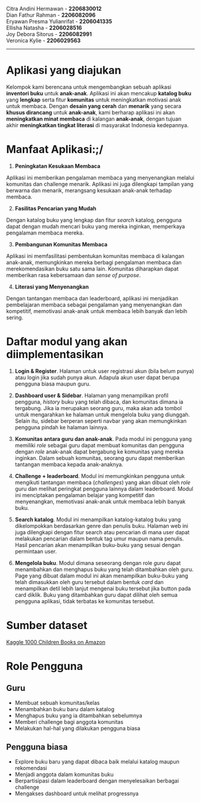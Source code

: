 Citra Andini Hermawan - **2206830012** <br>
Dian Fathur Rahman - **2206082096** <br>
Eryawan Presma Yulianrifat - **2206041335** <br>
Ellisha Natasha - **2206028516** <br>
Joy Debora Sitorus - **2206082991** <br>
Veronica Kylie - **2206029563** <br>

---

# Aplikasi yang diajukan
Kelompok kami berencana untuk mengembangkan sebuah aplikasi **inventori buku** untuk **anak-anak**. Aplikasi ini akan mencakup **katalog buku** yang **lengkap** serta fitur **komunitas** untuk meningkatkan motivasi anak untuk membaca. Dengan **desain yang cerah** dan **menarik** yang secara **khusus dirancang** untuk **anak-anak**, kami berharap aplikasi ini akan **meningkatkan minat membaca** di kalangan **anak-anak**, dengan tujuan akhir **meningkatkan tingkat literasi** di masyarakat Indonesia kedepannya.

# Manfaat Aplikasi:;/

1. **Peningkatan Kesukaan Membaca**

Aplikasi ini memberikan pengalaman membaca yang menyenangkan melalui komunitas dan challenge menarik. Aplikasi ini juga dilengkapi tampilan yang berwarna dan menarik, merangsang kesukaan anak-anak terhadap membaca.

2. **Fasilitas Pencarian yang Mudah**

Dengan katalog buku yang lengkap dan fitur *search* katalog, pengguna dapat dengan mudah mencari buku yang mereka inginkan, memperkaya pengalaman membaca mereka.

3. **Pembangunan Komunitas Membaca** 

Aplikasi ini memfasilitasi pembentukan komunitas membaca di kalangan anak-anak, memungkinkan mereka berbagi pengalaman membaca dan merekomendasikan buku satu sama lain. Komunitas diharapkan dapat memberikan rasa kebersamaan dan *sense of purpose*.

4. **Literasi yang Menyenangkan** 

Dengan tantangan membaca dan leaderboard, aplikasi ini menjadikan pembelajaran membaca sebagai pengalaman yang menyenangkan dan kompetitif, memotivasi anak-anak untuk membaca lebih banyak dan lebih sering.

# Daftar modul yang akan diimplementasikan
1. **Login & Register**. Halaman untuk user registrasi akun (bila belum punya) atau login jika sudah punya akun. Adapula akun user dapat berupa pengguna biasa maupun guru.

2. **Dashboard user & Sidebar**. Halaman yang menampilkan profil pengguna, *history* buku yang telah dibaca, dan komunitas dimana ia tergabung. Jika ia merupakan seorang guru, maka akan ada tombol untuk mengarahkan ke halaman untuk mengelola buku yang diunggah. Selain itu, sidebar berperan seperti navbar yang akan memungkinkan pengguna pindah ke halaman lainnya. 

3. **Komunitas antara guru dan anak-anak**. Pada modul ini pengguna yang memiliki *role* sebagai guru dapat membuat komunitas dan pengguna dengan *role* anak-anak dapat bergabung ke komunitas yang mereka inginkan. Dalam sebuah komunitas, seorang guru dapat memberikan tantangan membaca kepada anak-anaknya.

4. **Challenge + leaderboard**. Modul ini memungkinkan pengguna untuk mengikuti tantangan membaca (*challenges*) yang akan dibuat oleh *role* guru dan melihat peringkat pengguna lainnya dalam leaderboard. Modul ini menciptakan pengalaman belajar yang kompetitif dan menyenangkan, memotivasi anak-anak untuk membaca lebih banyak buku.

5. **Search katalog**. Modul ini menampilkan katalog-katalog buku yang dikelompokkan berdasarkan genre dan penulis buku. Halaman web ini juga dilengkapi dengan fitur search atau pencarian di mana user dapat melakukan pencarian dalam bentuk tag umur maupun nama penulis. Hasil pencarian akan menampilkan buku-buku yang sesuai dengan permintaan user.

6. **Mengelola buku**. Modul dimana seseorang dengan role *guru* dapat menambahkan dan menghapus buku yang telah ditambahkan oleh guru. Page yang dibuat dalam modul ini akan menampilkan buku-buku yang telah dimasukkan oleh guru tersebut dalam bentuk *card* dan menampilkan detil lebih lanjut mengenai buku tersebut jika button pada card diklik. Buku yang ditambahkan guru dapat dilihat oleh semua pengguna aplikasi, tidak terbatas ke komunitas tersebut.

# Sumber dataset
[Kaggle 1000 Children Books on Amazon](https://www.kaggle.com/datasets/modhiibrahimalmannaa/1000-children-books-on-amazom/)

# Role Pengguna

## Guru

- Membuat sebuah komunitas/kelas
- Menambahkan buku baru dalam katalog
- Menghapus buku yang ia ditambahkan sebelumnya
- Memberi challenge bagi anggota komunitas
- Melakukan hal-hal yang dilakukan pengguna biasa

## Pengguna biasa

- Explore buku baru yang dapat dibaca baik melalui katalog maupun rekomendasi
- Menjadi anggota dalam komunitas buku
- Berpartisipasi dalam leaderboard dengan menyelesaikan berbagai challenge
- Mengakses dashboard untuk melihat progressnya
